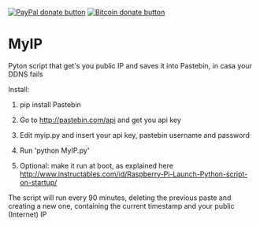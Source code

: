 <span class="badge-paypal"><a href="https://www.paypal.com/cgi-bin/webscr?cmd=_s-xclick&hosted_button_id=F5UAFVHBPQWXQ" title="Donate to this project using Paypal"><img src="https://img.shields.io/badge/paypal-donate-yellow.svg" alt="PayPal donate button" /></a></span>
<span class="badge-bitcoin"><a href="http://btcchip.in/11fe" title="Donate once-off to this project using Bitcoin"><img src="https://img.shields.io/badge/bitcoin-donate-yellow.svg" alt="Bitcoin donate button" /></a></span>


# MyIP
Pyton script that get's you public IP and saves it into Pastebin, in casa your DDNS fails

Install:

1. pip install Pastebin

2. Go to http://pastebin.com/api and get you api key

3. Edit myip.py and insert your api key, pastebin username and password

4. Run 'python MyIP.py'

5. Optional: make it run at boot, as explained here http://www.instructables.com/id/Raspberry-Pi-Launch-Python-script-on-startup/


The script will run every 90 minutes, deleting the previous paste and creating a new one, containing the current timestamp
and your public (Internet) IP
